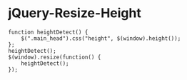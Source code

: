 # jQuery-Resize-Height
	function heightDetect() {
		$(".main_head").css("height", $(window).height());
	};
	heightDetect();
	$(window).resize(function() {
		heightDetect();
	});	
	
